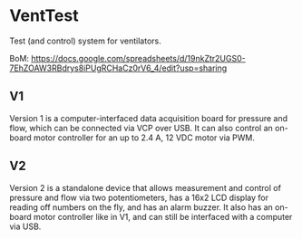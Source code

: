 # VentTest
 Test (and control) system for ventilators.

BoM: https://docs.google.com/spreadsheets/d/19nkZtr2UGS0-7EhZOAW3RBdrys8iPUgRCHaCz0rV6_4/edit?usp=sharing

## V1
 Version 1 is a computer-interfaced data acquisition board for pressure and flow, which can be connected via VCP over USB. It can also control an on-board motor controller for an up to 2.4 A, 12 VDC motor via PWM.
 
## V2
 Version 2 is a standalone device that allows measurement and control of pressure and flow via two potentiometers, has a 16x2 LCD display for reading off numbers on the fly, and has an alarm buzzer. It also has an on-board motor controller like in V1, and can still be interfaced with a computer via USB.
